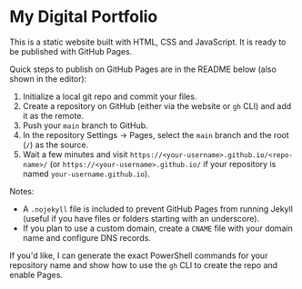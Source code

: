 # My Digital Portfolio

This is a static website built with HTML, CSS and JavaScript. It is ready to be published with GitHub Pages.

Quick steps to publish on GitHub Pages are in the README below (also shown in the editor):

1. Initialize a local git repo and commit your files.
2. Create a repository on GitHub (either via the website or `gh` CLI) and add it as the remote.
3. Push your `main` branch to GitHub.
4. In the repository Settings → Pages, select the `main` branch and the root (`/`) as the source.
5. Wait a few minutes and visit `https://<your-username>.github.io/<repo-name>/` (or `https://<your-username>.github.io/` if your repository is named `your-username.github.io`).

Notes:
- A `.nojekyll` file is included to prevent GitHub Pages from running Jekyll (useful if you have files or folders starting with an underscore).
- If you plan to use a custom domain, create a `CNAME` file with your domain name and configure DNS records.

If you'd like, I can generate the exact PowerShell commands for your repository name and show how to use the `gh` CLI to create the repo and enable Pages.
